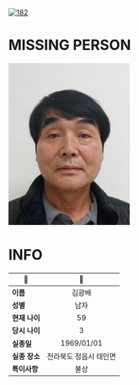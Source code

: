 [![182](https://img.shields.io/badge/%EC%8B%A4%EC%A2%85%EC%8B%A0%EA%B3%A0%EB%8A%94%20%EA%B5%AD%EB%B2%88%EC%97%86%EC%9D%B4-182-blue)](http://safe182.go.kr/index.do)

# MISSING PERSON

<img src="./missing_person.jpg">

# INFO

|🔑|💎|
|--|:--:|
|**이름**|김광배|
|**성별**|남자|
|**현재 나이**|59|
|**당시 나이**|3|
|**실종일**|1969/01/01|
|**실종 장소**|전라북도 정읍시 태인면 |
|**특이사항**|불상|

